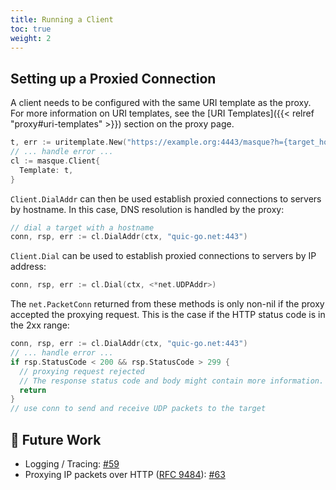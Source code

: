 ```yaml
---
title: Running a Client
toc: true
weight: 2
---
```


## Setting up a Proxied Connection

A client needs to be configured with the same URI template as the proxy. For more information on URI templates, see the [URI Templates]({{< relref "proxy#uri-templates" >}}) section on the proxy page.

```go
t, err := uritemplate.New("https://example.org:4443/masque?h={target_host}&p={target_port}")
// ... handle error ...
cl := masque.Client{
  Template: t,
}
```

`Client.DialAddr` can then be used establish proxied connections to servers by hostname.
In this case, DNS resolution is handled by the proxy:
```go
// dial a target with a hostname
conn, rsp, err := cl.DialAddr(ctx, "quic-go.net:443")
```

`Client.Dial` can be used to establish proxied connections to servers by IP address:
```go
conn, rsp, err := cl.Dial(ctx, <*net.UDPAddr>)
```

The `net.PacketConn` returned from these methods is only non-nil if the proxy accepted the proxying request.
This is the case if the HTTP status code is in the 2xx range:
```go
conn, rsp, err := cl.DialAddr(ctx, "quic-go.net:443")
// ... handle error ...
if rsp.StatusCode < 200 && rsp.StatusCode > 299 {
  // proxying request rejected
  // The response status code and body might contain more information.
  return
}
// use conn to send and receive UDP packets to the target
```

## 📝 Future Work

* Logging / Tracing: [#59](https://github.com/quic-go/masque-go/issues/59)
* Proxying IP packets over HTTP ([RFC 9484](https://datatracker.ietf.org/doc/html/rfc9484)): [#63](https://github.com/quic-go/masque-go/issues/63)
